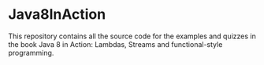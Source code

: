 # Java8InAction
This repository contains all the source code for the examples and quizzes in the book Java 8 in Action: Lambdas, Streams and functional-style programming.
